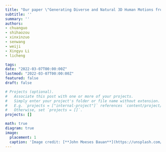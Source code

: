 ```yaml
---
title: "Our paper \"Generating Diverse and Natural 3D Human Motions from Text\" is accepted by IEEE Conference on Computer Vision and Pattern Recognition(CVPR) 2022!"
subtitle: ''
summary: ''
authors:
- chuanguo
- shihaozou
- xinxinzuo
- senwang
- weiji
- Xingyu Li
- licheng

tags:
date: "2022-03-07T00:00:00Z"
lastmod: "2022-03-07T00:00:00Z"
featured: false
draft: false

# Projects (optional).
#   Associate this post with one or more of your projects.
#   Simply enter your project's folder or file name without extension.
#   E.g. `projects = ["internal-project"]` references `content/project/deep-learning/index.md`.
#   Otherwise, set `projects = []`.
projects: []

math: true
diagram: true
image:
  placement: 1
  caption: 'Image credit: [**John Moeses Bauan**](https://unsplash.com/photos/OGZtQF8iC0g)'
---
```

